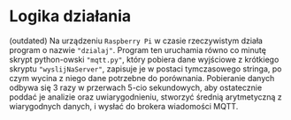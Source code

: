 # Logika działania
(outdated)
Na urządzeniu `Raspberry Pi` w czasie rzeczywistym działa program o nazwie `"dzialaj"`. 
Program ten uruchamia równo co minutę skrypt python-owski `"mqtt.py"`, który pobiera dane wyjściowe z krótkiego skryptu `"wyslijNaServer"`, zapisuje je w postaci tymczasowego stringa, po czym wycina z niego dane potrzebne do porównania. Pobieranie danych odbywa się 3 razy w przerwach 5-cio sekundowych, aby ostatecznie poddać je analizie oraz uwiarygodnieniu, stworzyć średnią arytmetyczną z wiarygodnych danych, i wysłać do brokera wiadomości MQTT.
